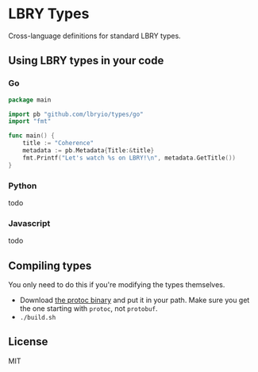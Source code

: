 # LBRY Types

Cross-language definitions for standard LBRY types. 

## Using LBRY types in your code

### Go

```go
package main

import pb "github.com/lbryio/types/go"
import "fmt"

func main() {
    title := "Coherence"
    metadata := pb.Metadata{Title:&title}
    fmt.Printf("Let's watch %s on LBRY!\n", metadata.GetTitle())
}

```

### Python

todo

### Javascript

todo

## Compiling types

You only need to do this if you're modifying the types themselves.

- Download [the protoc binary](https://github.com/google/protobuf/releases) and put it in your path. Make sure you get the one starting with `protoc`, not `protobuf`.
- `./build.sh`

## License

MIT

